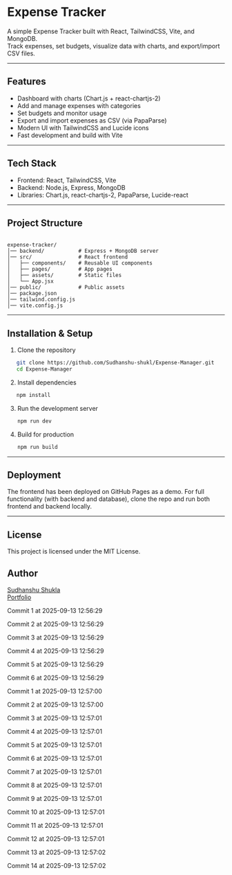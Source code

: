
# Expense Tracker  

A simple Expense Tracker built with React, TailwindCSS, Vite, and MongoDB.  
Track expenses, set budgets, visualize data with charts, and export/import CSV files.  

---

## Features  
- Dashboard with charts (Chart.js + react-chartjs-2)  
- Add and manage expenses with categories  
- Set budgets and monitor usage  
- Export and import expenses as CSV (via PapaParse)  
- Modern UI with TailwindCSS and Lucide icons  
- Fast development and build with Vite  

---

## Tech Stack  
- Frontend: React, TailwindCSS, Vite  
- Backend: Node.js, Express, MongoDB  
- Libraries: Chart.js, react-chartjs-2, PapaParse, Lucide-react  

---

## Project Structure  
```

expense-tracker/
│── backend/           # Express + MongoDB server
│── src/               # React frontend
│   ├── components/    # Reusable UI components
│   ├── pages/         # App pages
│   ├── assets/        # Static files
│   └── App.jsx
│── public/            # Public assets
│── package.json
│── tailwind.config.js
│── vite.config.js

```

---

## Installation & Setup  

1. Clone the repository  
```bash
   git clone https://github.com/Sudhanshu-shukl/Expense-Manager.git
   cd Expense-Manager
```

2. Install dependencies

```bash
   npm install
```

3. Run the development server

   ```bash
   npm run dev
   ```

4. Build for production

   ```bash
   npm run build
   ```

---

## Deployment

The frontend has been deployed on GitHub Pages as a demo.
For full functionality (with backend and database), clone the repo and run both frontend and backend locally.

---

## License

This project is licensed under the MIT License.

## Author  
[Sudhanshu Shukla](https://github.com/Sudhanshu-shukl) \
[Portfolio](https://sudhanshu-shukl.github.io/portfolio) 


Commit 1 at 2025-09-13 12:56:29

Commit 2 at 2025-09-13 12:56:29

Commit 3 at 2025-09-13 12:56:29

Commit 4 at 2025-09-13 12:56:29

Commit 5 at 2025-09-13 12:56:29

Commit 6 at 2025-09-13 12:56:29

Commit 1 at 2025-09-13 12:57:00

Commit 2 at 2025-09-13 12:57:00

Commit 3 at 2025-09-13 12:57:01

Commit 4 at 2025-09-13 12:57:01

Commit 5 at 2025-09-13 12:57:01

Commit 6 at 2025-09-13 12:57:01

Commit 7 at 2025-09-13 12:57:01

Commit 8 at 2025-09-13 12:57:01

Commit 9 at 2025-09-13 12:57:01

Commit 10 at 2025-09-13 12:57:01

Commit 11 at 2025-09-13 12:57:01

Commit 12 at 2025-09-13 12:57:01

Commit 13 at 2025-09-13 12:57:02

Commit 14 at 2025-09-13 12:57:02
